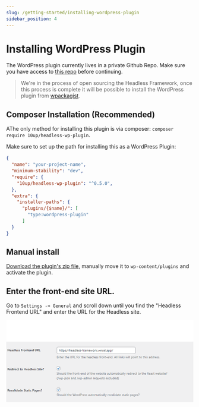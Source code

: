 ```yaml
---
slug: /getting-started/installing-wordpress-plugin
sidebar_position: 4
---
```


# Installing WordPress Plugin

The WordPress plugin currently lives in a private Github Repo. Make sure you have access to [this repo](https://github.com/10up/tenup-headless-wp-plugin) before continuing.

> We're in the process of open sourcing the Headless Framework, once this process is complete it will be possible to install the WordPress plugin from [wpackagist](https://wpackagist.org/).

## Composer Installation (Recommended)

AThe only method for installing this plugin is via composer: `composer require 10up/headless-wp-plugin`.

Make sure to set up the path for installing this as a WordPress Plugin:

```json
{
  "name": "your-project-name",
  "minimum-stability": "dev",
  "require": {
    "10up/headless-wp-plugin": "^0.5.0",
  },
  "extra": {
    "installer-paths": {
	  "plugins/{$name}/": [
	    "type:wordpress-plugin"
	  ]
  }
}
```

## Manual install

[Download the plugin's zip file](https://github.com/10up/tenup-headless-wp-plugin/archive/refs/heads/trunk.zip), manually move it to `wp-content/plugins` and activate the plugin.

## Enter the front-end site URL.

Go to `Settings -> General` and scroll down until you find the "Headless Frontend URL" and enter the URL for the Headless site.

![Plugin settings](../../static/img/documentation/getting-started/plugin-settings.png)
